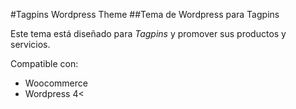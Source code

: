 #Tagpins Wordpress Theme
##Tema de Wordpress para Tagpins

Este tema está diseñado para *Tagpins* y promover sus productos y servicios.

Compatible con:

- Woocommerce
- Wordpress 4<